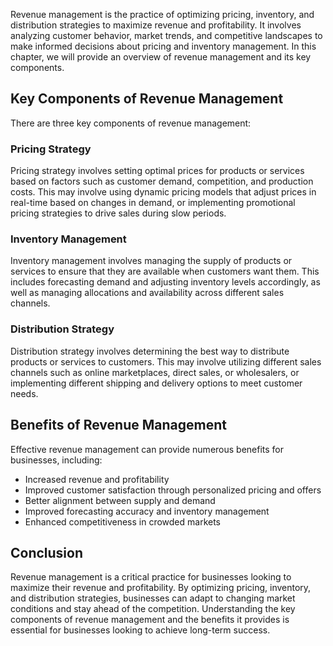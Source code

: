 
Revenue management is the practice of optimizing pricing, inventory, and distribution strategies to maximize revenue and profitability. It involves analyzing customer behavior, market trends, and competitive landscapes to make informed decisions about pricing and inventory management. In this chapter, we will provide an overview of revenue management and its key components.

Key Components of Revenue Management
------------------------------------

There are three key components of revenue management:

### Pricing Strategy

Pricing strategy involves setting optimal prices for products or services based on factors such as customer demand, competition, and production costs. This may involve using dynamic pricing models that adjust prices in real-time based on changes in demand, or implementing promotional pricing strategies to drive sales during slow periods.

### Inventory Management

Inventory management involves managing the supply of products or services to ensure that they are available when customers want them. This includes forecasting demand and adjusting inventory levels accordingly, as well as managing allocations and availability across different sales channels.

### Distribution Strategy

Distribution strategy involves determining the best way to distribute products or services to customers. This may involve utilizing different sales channels such as online marketplaces, direct sales, or wholesalers, or implementing different shipping and delivery options to meet customer needs.

Benefits of Revenue Management
------------------------------

Effective revenue management can provide numerous benefits for businesses, including:

* Increased revenue and profitability
* Improved customer satisfaction through personalized pricing and offers
* Better alignment between supply and demand
* Improved forecasting accuracy and inventory management
* Enhanced competitiveness in crowded markets

Conclusion
----------

Revenue management is a critical practice for businesses looking to maximize their revenue and profitability. By optimizing pricing, inventory, and distribution strategies, businesses can adapt to changing market conditions and stay ahead of the competition. Understanding the key components of revenue management and the benefits it provides is essential for businesses looking to achieve long-term success.
